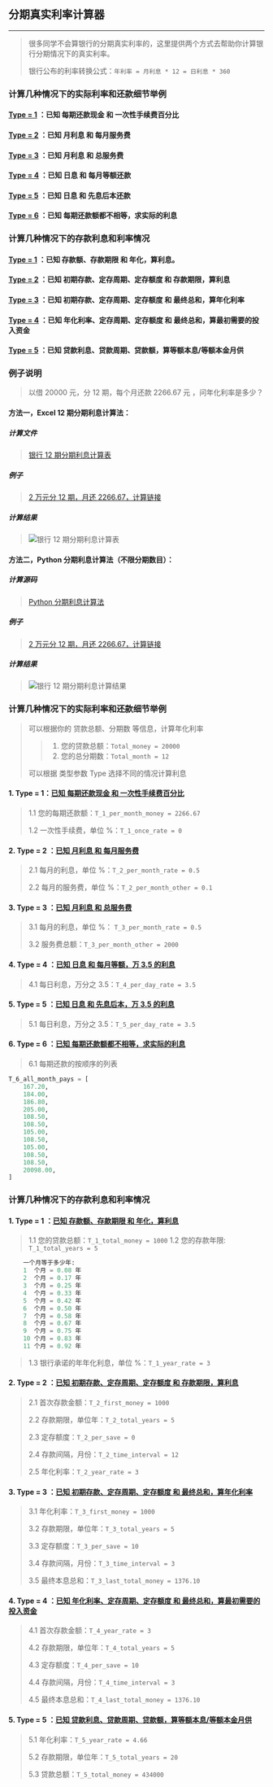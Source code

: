## 分期真实利率计算器
----

> 很多同学不会算银行的分期真实利率的，这里提供两个方式去帮助你计算银行分期情况下的真实利率。
>
> 银行公布的利率转换公式：`年利率 = 月利息 * 12 = 日利息 * 360`


### 计算几种情况下的实际利率和还款细节举例

#### [Type = 1](#1-type--1已知-每期还款现金-和-一次性手续费百分比) ：已知 每期还款现金 和 一次性手续费百分比
#### [Type = 2](#2-type--2-已知-月利息-和-每月服务费) ：已知 月利息       和 每月服务费
#### [Type = 3](#3-type--3-已知-月利息-和-总服务费) ：已知 月利息       和 总服务费
#### [Type = 4](#4-type--4-已知-日息-和-每月等额万-35-的利息) ：已知 日息         和 每月等额还款
#### [Type = 5](#5-type--5-已知-日息-和-先息后本万-35-的利息) ：已知 日息         和 先息后本还款
#### [Type = 6](#6-type--6-已知-每期还款额都不相等求实际的利息) ：已知 每期还款额都不相等，求实际的利息

### 计算几种情况下的存款利息和利率情况

#### [Type = 1](#1-type--1-已知-存款额存款期限-和-年化算利息) ：已知 存款额、存款期限 和 年化，算利息。
#### [Type = 2](#2-type--2-已知-初期存款定存周期定存额度-和-存款期限算利息) ：已知 初期存款、定存周期、定存额度 和 存款期限，算利息
#### [Type = 3](#3-type--3-已知-初期存款定存周期定存额度-和-最终总和算年化利率) ：已知 初期存款、定存周期、定存额度 和 最终总和，算年化利率
#### [Type = 4](#4-type--4-已知-年化利率定存周期定存额度-和-最终总和算最初需要的投入资金) ：已知 年化利率、定存周期、定存额度 和 最终总和，算最初需要的投入资金
#### [Type = 5](#5-type--5-已知-贷款利息贷款周期贷款额算等额本息等额本金月供) ：已知 贷款利息、贷款周期、贷款额，算等额本息/等额本金月供

### 例子说明
> 以借 20000 元，分 12 期，每个月还款 2266.67 元 ，问年化利率是多少？

#### 方法一，Excel 12 期分期利息计算法：

##### 计算文件
>
> [银行 12 期分期利息计算表](/银行-12-期分期利息计算表.xlsx)

##### 例子
>
> [2 万元分 12 期，月还 2266.67，计算链接](/银行-12-期分期利息计算表.xlsx)

##### 计算结果
>
> ![银行 12 期分期利息计算表](/pics/rate_calc_1.png)

#### 方法二，Python 分期利息计算法（不限分期数目）：

##### 计算源码
>
> [Python 分期利息计算法](/interst_rate_calc.py)

##### 例子
>
> [2 万元分 12 期，月还 2266.67，计算链接](https://onlinegdb.com/BkvybphrU)

##### 计算结果
>
> ![银行 12 期分期利息计算结果](/pics/rate_calc_2.png)

### 计算几种情况下的实际利率和还款细节举例
> 可以根据你的 贷款总额、分期数 等信息，计算年化利率
>
>> 1. 您的贷款总额：`Total_money = 20000`
>> 2. 您的总分期数：`Total_month = 12`
>
> 可以根据 类型参数 Type 选择不同的情况计算利息

#### 1. Type = 1：[已知 每期还款现金 和 一次性手续费百分比](https://onlinegdb.com/S1m6AZAr8)
> 1.1 您的每期还款额：`T_1_per_month_money = 2266.67`
>
> 1.2 一次性手续费，单位 %：`T_1_once_rate = 0`

#### 2. Type = 2 ：[已知 月利息 和 每月服务费](https://onlinegdb.com/Bk5C0ZRrI)
> 2.1 每月的利息，单位 %：`T_2_per_month_rate = 0.5`
>
> 2.2 每月的服务费，单位 %：`T_2_per_month_other = 0.1`

#### 3. Type = 3 ：[已知 月利息 和 总服务费](https://onlinegdb.com/HJBV1MRHI)
> 3.1 每月的利息，单位 %： `T_3_per_month_rate = 0.5`
>
> 3.2 服务费总额：`T_3_per_month_other = 2000`

#### 4. Type = 4 ：[已知 日息 和 每月等额，万 3.5 的利息](https://onlinegdb.com/rJg8U1MArU)
> 4.1 每日利息，万分之 3.5：`T_4_per_day_rate = 3.5`

#### 5. Type = 5 ：[已知 日息 和 先息后本，万 3.5 的利息](https://onlinegdb.com/H1pw1GAB8)
> 5.1 每日利息，万分之 3.5：`T_5_per_day_rate = 3.5`


#### 6. Type = 6 ：[已知 每期还款额都不相等，求实际的利息](https://onlinegdb.com/rkzp1MRrU)
> 6.1 每期还款的按顺序的列表
```python
T_6_all_month_pays = [
    167.20,
    184.00,
    186.80,
    205.00,
    108.50,
    108.50,
    105.00,
    108.50,
    105.00,
    108.50,
    108.50,
    20098.00,
]
```


### 计算几种情况下的存款利息和利率情况

#### 1. Type = 1 ：[已知 存款额、存款期限 和 年化，算利息](https://onlinegdb.com/B1fHQMRrU)
> 1.1 您的贷款总额：`T_1_total_money = 1000`
> 1.2 您的存款年限: `T_1_total_years = 5`
```python
    一个月等于多少年:
    1  个月 = 0.08 年
    2  个月 = 0.17 年
    3  个月 = 0.25 年
    4  个月 = 0.33 年
    5  个月 = 0.42 年
    6  个月 = 0.50 年
    7  个月 = 0.58 年
    8  个月 = 0.67 年
    9  个月 = 0.75 年
    10 个月 = 0.83 年
    11 个月 = 0.92 年
```
> 1.3 银行承诺的年年化利息，单位 %：`T_1_year_rate = 3`

#### 2. Type = 2 ：[已知 初期存款、定存周期、定存额度 和 存款期限，算利息](https://onlinegdb.com/SyWImMASU)
> 2.1 首次存款金额：`T_2_first_money = 1000`
>
> 2.2 存款期限，单位年：`T_2_total_years = 5`
>
> 2.3 定存额度：`T_2_per_save = 0`
>
> 2.4 存款间隔，月份：`T_2_time_interval = 12`
>
> 2.5 年化利率：`T_2_year_rate = 3`

#### 3. Type = 3 ：[已知 初期存款、定存周期、定存额度 和 最终总和，算年化利率](https://onlinegdb.com/HyGvmG0SU)
> 3.1 年化利率：`T_3_first_money = 1000`
>
> 3.2 存款期限，单位年：`T_3_total_years = 5`
>
> 3.3 定存额度：`T_3_per_save = 10`
>
> 3.4 存款间隔，月份：`T_3_time_interval = 3`
>
> 3.5 最终本息总和：`T_3_last_total_money = 1376.10`


#### 4. Type = 4 ：[已知 年化利率、定存周期、定存额度 和 最终总和，算最初需要的投入资金](https://onlinegdb.com/BkRD7zRrU)
> 4.1 首次存款金额：`T_4_year_rate = 3`
>
> 4.2 存款期限，单位年：`T_4_total_years = 5`
>
> 4.3 定存额度：`T_4_per_save = 10`
>
> 4.4 存款间隔，月份：`T_4_time_interval = 3`
>
> 4.5 最终本息总和：`T_4_last_total_money = 1376.10`


#### 5. Type = 5 ：[已知 贷款利息、贷款周期、贷款额，算等额本息/等额本金月供](https://onlinegdb.com/Hk9rQMXU8)
> 5.1 年化利率：`T_5_year_rate = 4.66`
>
> 5.2 存款期限，单位年：`T_5_total_years = 20`
>
> 5.3 贷款总额：`T_5_total_money = 434000`
